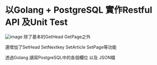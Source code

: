 # 以Golang + PostgreSQL 實作Restful API 及Unit Test

![image](https://user-images.githubusercontent.com/76863233/228012066-65c7ac1a-a758-4757-8e7b-c2cd4b803ea4.png)
除了基本的GetHead  GetPage之外

還增加了SetHead SetNextkey SetArticle SetPage等功能

透過Golang 讀寫PostgreSQL中的各個欄位 以及 JSON檔
